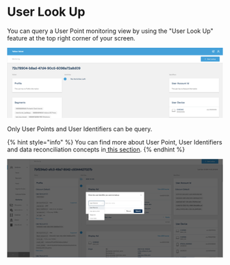 # User Look Up

You can query a User Point monitoring view by using the "User Look Up" feature at the top right corner of your screen.

![](../.gitbook/assets/image%20%2835%29.png)

Only User Points and User Identifiers can be query. 

{% hint style="info" %}
You can find more about User Point, User Identifiers and data reconciliation concepts in[ this section](https://app.gitbook.com/@mediarithmics/s/developer-guide/getting-started/user-points).
{% endhint %}

![](../.gitbook/assets/image%20%2840%29.png)

